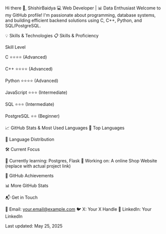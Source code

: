 
Hi there 👋, ShishirBaidya
💻 Web Developer | 📊 Data Enthusiast
Welcome to my GitHub profile! I'm passionate about programming, database systems, and building efficient backend solutions using C, C++, Python, and SQL/PostgreSQL.


💡 Skills & Technologies
📋 Skills & Proficiency



Skill
Level



C
⭐⭐⭐⭐ (Advanced)


C++
⭐⭐⭐⭐ (Advanced)


Python
⭐⭐⭐⭐ (Advanced)


JavaScript
⭐⭐⭐ (Intermediate)


SQL
⭐⭐⭐ (Intermediate)


PostgreSQL
⭐⭐ (Beginner)




📈 GitHub Stats & Most Used Languages
🔹 Top Languages

🔹 Language Distribution



🛠️ Current Focus

🌱 Currently learning: Postgres, Flask
🔨 Working on: A online Shop Website (replace with actual project link)



🏅 GitHub Achievements



📊 More GitHub Stats



📬 Get in Touch

📧 Email: your.email@example.com
🐦 X: Your X Handle
💼 LinkedIn: Your LinkedIn


Last updated: May 25, 2025
